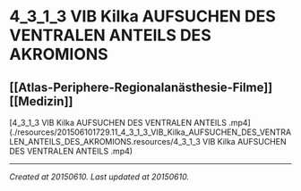 # 4_3_1_3 VIB Kilka AUFSUCHEN DES VENTRALEN ANTEILS DES AKROMIONS
 [[Atlas-Periphere-Regionalanästhesie-Filme]] [[Medizin]] 
---



[4\_3\_1\_3 VIB Kilka AUFSUCHEN DES VENTRALEN ANTEILS .mp4](./resources/201506101729.11_4_3_1_3_VIB_Kilka_AUFSUCHEN_DES_VENTRALEN_ANTEILS_DES_AKROMIONS.resources/4_3_1_3 VIB Kilka AUFSUCHEN DES VENTRALEN ANTEILS .mp4)

---

_Created at 20150610._
_Last updated at 20150610._



